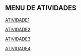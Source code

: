 ## MENU DE ATIVIDADES
[ATIVIDADE1]( https://barrosjp.github.io/atividade01web/)

[ATIVIDADE2]( https://barrosjp.github.io/atividade02web/)

[ATIVIDADE3]( https://barrosjp.github.io/atividade03web/)

[ATIVIDADE4]( https://barrosjp.github.io/atividade04web/)
